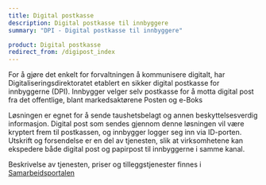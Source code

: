 ```yaml
---
title: Digital postkasse
description: Digital postkasse til innbyggere
summary: "DPI - Digital postkasse til innbyggere"

product: Digital postkasse
redirect_from: /digipost_index
---
```


For å gjøre det enkelt for forvaltningen å kommunisere digitalt, har Digitaliseringsdirektoratet etablert en sikker digital postkasse for innbyggerne (DPI). Innbygger velger selv postkasse for å motta digital post fra det offentlige, blant markedsaktørene Posten og e-Boks

Løsningen er egnet for å sende taushetsbelagt og annen beskyttelsesverdig informasjon. Digital post som sendes gjennom denne løsningen vil være kryptert frem til postkassen, og innbygger logger seg inn via ID-porten. Utskrift og forsendelse er en del av tjenesten, slik at virksomhetene kan ekspedere både digital post og papirpost til innbyggerne i samme kanal.

Beskrivelse av tjenesten, priser og tilleggstjenester finnes i [Samarbeidsportalen](https://samarbeid.digdir.no)

